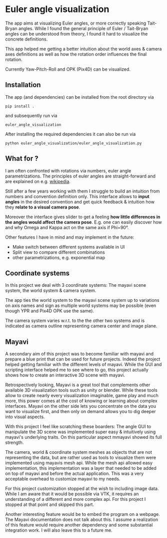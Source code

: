 # Euler angle visualization

The app aims at visualizing Euler angles, or more correctly speaking Tait-Bryan angles.
While I found the general principle of Euler / Tait-Bryan angles can be understood 
from theory, I found it hard to visualize the concrete definitions.

This app helped me getting a better intuition about the world axes & camera axes definitions
as well as how the rotation order influences the final rotation.

Currently Yaw-Pitch-Roll and OPK (Pix4D) can be visualized.

## Installation

The app (and dependencies) can be installed from the root directory via 

`pip install .`

and subsequently run via 

`euler_angle_visualization`

After installing the required dependencies it can also be run via

`python euler_angle_visualization/euler_angle_visualization.py`

## What for ?

I am often confronted with rotations via numbers, euler angle parametrizations.
The principles of euler angles are straight-forward and are explained on e.g.
[wikipedia](https://en.wikipedia.org/wiki/Euler_angles).

Still after a few years working with them I struggle to build an intuition from numbers 
and convention definition only. This interface allows to **input angles** in the desired
convention and get quick feedback & intuition how they **relate to a visual camera pose**.

Moreover the interface gives slider to get a feeling **how little differences in the angles
would affect the camera pose**. E.g. one can easily discover how and why Omega and Kappa act 
on the same axis if Phi=90°.

Other features I have in mind and may implement in the future:
- Make switch between different systems available in UI
- Split view to compare different combinations
- other parametrizations, e.g. exponential map

## Coordinate systems

In this project we deal with 3 coordinate systems: The mayavi scene system, the world system
& camera system.

The app ties the world system to the mayavi scene system up to variations on axis names and sign
as multiple world systems may be possible (even though YPR and Pix4D OPK use the same).

The camera system varies w.r.t. to the the other two systems and is indicated as camera outline 
representing camera center and image plane.

## Mayavi

A secondary aim of this project was to become familiar with mayavi and prepare a blue print 
that can be used for future projects. Indeed the project helped getting familiar with the
different levels of mayavi. While the GUI and scripting interface helped me to see where to go,
this project actually shows how to create an interactive 3D scene with mayavi.

Retrospectively looking, Mayavi is a great tool that complements other available 
3D visualization tools such as unity or blender. 
While these tools allow to create nearly every visualization imaginable, game play 
and much more, this power comes at the cost of knowing or learning about complex interfaces.
Mayavi on the other side lets you concentrate on the data you want to visualize first, 
and then only on demand allows you to dig deeper into visual aspects.

With this project I feel like scratching these boarders: The angle GUI to manipulate the 
3D scene was implemented super easy & intuitively using mayavi's underlying traits. 
On this particular aspect mmayavi showed its full strength.

The camera, world & coordinate system meshes as objects that are not representing the data, 
but are rather used as tools to visualize them were implemented using mayavis mesh api.
While the mesh api allowed easy implementation, this implementation was a layer 
that needed to be added on top of mayavi and before the actual application. This was a 
very acceptable overhead to customize mayavi to my needs.

For this project customization stopped at the wish to including image data. While I am aware 
that it would be possible via VTK, it requires an understanding of a different and more complex api.
For this project I stopped at that point and skipped this part.

Another interesting feature would be to embed the program on a webpage. The Mayavi documentation
does not talk about this. I assume a realization of this feature would require another dependency
and some substantial integration work. I will also leave this to a future me.
